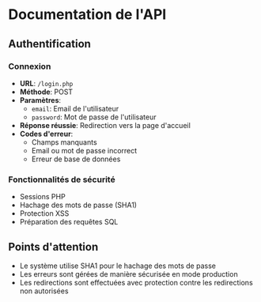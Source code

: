# Documentation de l'API

## Authentification

### Connexion
- **URL**: `/login.php`
- **Méthode**: POST
- **Paramètres**:
  - `email`: Email de l'utilisateur
  - `password`: Mot de passe de l'utilisateur
- **Réponse réussie**: Redirection vers la page d'accueil
- **Codes d'erreur**:
  - Champs manquants
  - Email ou mot de passe incorrect
  - Erreur de base de données

### Fonctionnalités de sécurité
- Sessions PHP
- Hachage des mots de passe (SHA1)
- Protection XSS
- Préparation des requêtes SQL

## Points d'attention
- Le système utilise SHA1 pour le hachage des mots de passe
- Les erreurs sont gérées de manière sécurisée en mode production
- Les redirections sont effectuées avec protection contre les redirections non autorisées
